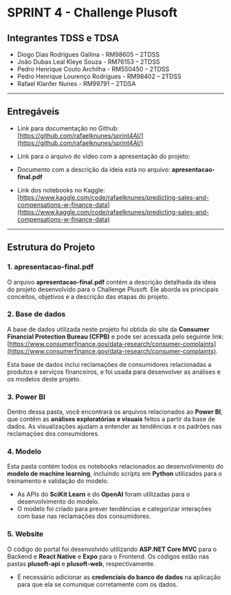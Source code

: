# SPRINT 4 - Challenge Plusoft

## Integrantes TDSS e TDSA

- Diogo Dias Rodrigues Gallina - RM98605 – 2TDSS
- João Dubas Leal Kleye Souza - RM76153 – 2TDSS
- Pedro Henrique Couto Archilha - RM550450 – 2TDSS
- Pedro Henrique Lourenço Rodrigues - RM98402 – 2TDSS
- Rafael Klanfer Nunes - RM99791 – 2TDSA

---

## Entregáveis

- Link para documentação no Github: [https://github.com/rafaelknunes/sprint4AI/](https://github.com/rafaelknunes/sprint4AI/)

- Link para o arquivo do vídeo com a apresentação do projeto: 

- Documento com a descrição da ideia está no arquivo: **apresentacao-final.pdf**

- Link dos notebooks no Kaggle: [https://www.kaggle.com/code/rafaelknunes/predicting-sales-and-compensations-w-finance-data](https://www.kaggle.com/code/rafaelknunes/predicting-sales-and-compensations-w-finance-data)

---

## Estrutura do Projeto

### 1. **apresentacao-final.pdf**

O arquivo **apresentacao-final.pdf** contém a descrição detalhada da ideia do projeto desenvolvido para o Challenge Plusoft. Ele aborda os principais conceitos, objetivos e a descrição das etapas do projeto.

### 2. **Base de dados**

A base de dados utilizada neste projeto foi obtida do site da **Consumer Financial Protection Bureau (CFPB)** e pode ser acessada pelo seguinte link:  
[https://www.consumerfinance.gov/data-research/consumer-complaints](https://www.consumerfinance.gov/data-research/consumer-complaints).

Esta base de dados inclui reclamações de consumidores relacionadas a produtos e serviços financeiros, e foi usada para desenvolver as análises e os modelos deste projeto.

### 3. **Power BI**

Dentro dessa pasta, você encontrará os arquivos relacionados ao **Power BI**, que contêm as **análises exploratórias e visuais** feitos a partir da base de dados. As visualizações ajudam a entender as tendências e os padrões nas reclamações dos consumidores.

### 4. **Modelo**

Esta pasta contém todos os notebooks relacionados ao desenvolvimento do **modelo de machine learning**, incluindo scripts em **Python** utilizados para o treinamento e validação do modelo.

- As APIs do **SciKit Learn** e do **OpenAI** foram utilizadas para o desenvolvimento do modelo.
- O modelo foi criado para prever tendências e categorizar interações com base nas reclamações dos consumidores.

### 5. **Website**

O código do portal foi desenvolvido utilizando **ASP.NET Core MVC** para o Backend e **React Native** e **Expo** para o Frontend. Os códigos estão nas pastas **plusoft-api** e **plusoft-web**, respectivamente.
   
- É necessário adicionar as **credenciais do banco de dados** na aplicação para que ela se comunique corretamente com os dados.
